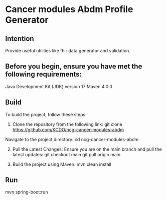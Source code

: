 # Cancer modules Abdm Profile Generator

## Intention
Provide useful utilities like fhir data generator and validation.

## Before you begin, ensure you have met the following requirements:

Java Development Kit (JDK) version 17
Maven 4.0.0

## Build
To build the project, follow these steps:
1. Clone the repository from the following link:
git clone https://github.com/KCDO/ncg-cancer-modules-abdm

Navigate to the project directory:
cd ncg-cancer-modules-abdm

2) Pull the Latest Changes:
Ensure you are on the main branch and pull the latest updates:
git checkout main
git pull origin main

3. Build the project using Maven:
mvn clean install

## Run
mvn spring-boot:run
